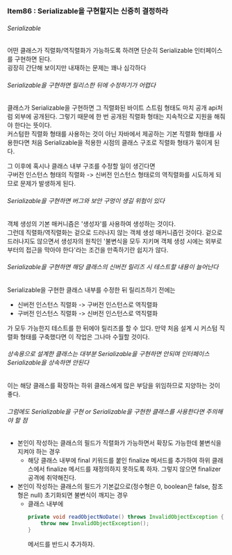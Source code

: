 ### Item86 : Serializable을 구현할지는 신중히 결정하라

###### Serializable
어떤 클래스가 직렬화/역직렬화가 가능하도록 하려면 단순히 Serializable 인터페이스를 구현하면 된다.  
굉장히 간단해 보이지만 내재하는 문제는 꽤나 심각하다

###### Serializable을 구현하면 릴리스한 뒤에 수정하기가 어렵다
클래스가 Serializable을 구현하면 그 직렬화된 바이트 스트림 형태도 마치 공개 api처럼 외부에 공개된다.
그렇기 때문에 한 번 공개된 직렬화 형태는 지속적으로 지원을 해줘야 한다는 뜻이다.  
커스텀한 직렬화 형태를 사용하는 것이 아닌 자바에서 제공하는 기본 직렬화 형태를 사용한다면
처음 Serializable을 적용한 시점의 클래스 구조로 직렬화 형태가 묶이게 된다.

그 이후에 혹시나 클래스 내부 구조를 수정할 일이 생긴다면   
구버전 인스턴스 형태의 직렬화 -> 신버전 인스턴스 형태로의 역직렬화를 시도하게 되므로 문제가 발생하게 된다. 

###### Serializable을 구현하면 버그와 보안 구멍이 생길 위험이 있다
객체 생성의 기본 매커니즘은 '생성자'를 사용하여 생성하는 것이다.  
그런데 직렬화/역직렬화는 겉으로 드러나지 않는 객체 생성 매커니즘인 것이다. 겉으로 드러나지도 않으면서
생성자의 원칙인 '불변식을 모두 지키며 객체 생성 시에는 외부로부터의 접근을 막아야 한다'라는 조건을 만족하기란 쉽지가 않다.

###### Serializable을 구현하면 해당 클래스의 신버전 릴리즈 시 테스트할 내용이 늘어난다
Serializable을 구현한 클래스 내부를 수정한 뒤 릴리즈하기 전에는 
- 신버전 인스턴스 직렬화 -> 구버전 인스턴스로 역직렬화
- 구버전 인스턴스 직렬화 -> 신버전 인스턴스로 역직렬화

가 모두 가능한지 테스트를 한 뒤에야 릴리즈를 할 수 있다. 만약 처음 설계 시 커스텀 직렬화 형태를 구축했다면
이 작업은 그나마 수월할 것이다.

###### 상속용으로 설계한 클래스는 대부분 Serializable을 구현하면 안되며 인터페이스 Serializable을 상속하면 안된다
이는 해당 클래스를 확장하는 하위 클래스에게 많은 부담을 위임하므로 지양하는 것이 좋다.

###### 그럼에도 Serializable을 구현 or Serializable을 구현한 클래스를 사용한다면 주의해야 할 점
- 본인이 작성하는 클래스의 필드가 직렬화가 가능하면서 확장도 가능한데 불변식을 지켜야 하는 경우
  - 해당 클래스 내부에 final 키워드를 붙인 finalize 메서드를 추가하여 하위 클래스에서 finalize 메서드를 재정의하지 못하도록 하자.
  그렇지 않으면 finalizer 공격에 취약해진다.
- 본인이 작성하는 클래스의 필드가 기본값으로(정수형은 0, boolean은 false, 참조형은 null) 초기화되면 불변식이 깨지는 경우
  - 클래스 내부에 
    ```java
    private void readObjectNoDate() throws InvalidObjectException {
        throw new InvalidObjectException();
    }
    ```
    메서드를 반드시 추가하자.

